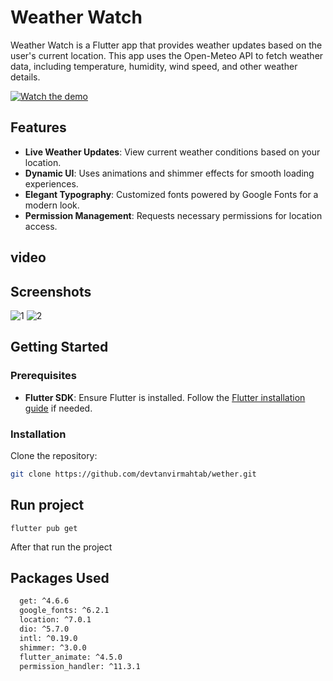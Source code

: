 # Weather Watch

Weather Watch is a Flutter app that provides weather updates based on the user's current location. This app uses the Open-Meteo API to fetch weather data, including temperature, humidity, wind speed, and other weather details. 

[![Watch the demo](https://img.youtube.com/vi/VIDEO_ID/0.jpg)](https://www.youtube.com/watch?v=6-YW6toejWQYiyhA)


## Features

- **Live Weather Updates**: View current weather conditions based on your location.
- **Dynamic UI**: Uses animations and shimmer effects for smooth loading experiences.
- **Elegant Typography**: Customized fonts powered by Google Fonts for a modern look.
- **Permission Management**: Requests necessary permissions for location access.
## video
  
## Screenshots

![1](https://github.com/user-attachments/assets/eea0bb04-84f8-4d1e-ae32-92d35e664d59)
![2](https://github.com/user-attachments/assets/d856a5bc-b0fe-4aea-86dd-c497f117e0af)

## Getting Started

### Prerequisites

- **Flutter SDK**: Ensure Flutter is installed. Follow the [Flutter installation guide](https://flutter.dev/docs/get-started/install) if needed.

### Installation

Clone the repository:
   ```bash
   git clone https://github.com/devtanvirmahtab/wether.git
   ```

## Run project

`flutter pub get`

After that run the project

## Packages Used
```bash
  get: ^4.6.6
  google_fonts: ^6.2.1
  location: ^7.0.1
  dio: ^5.7.0
  intl: ^0.19.0
  shimmer: ^3.0.0
  flutter_animate: ^4.5.0
  permission_handler: ^11.3.1



